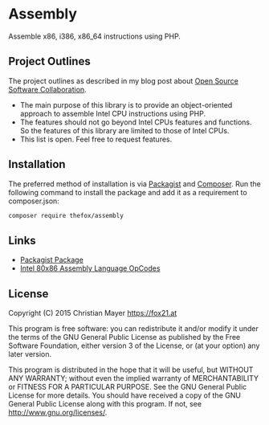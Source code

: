 # Assembly

Assemble x86, i386, x86_64 instructions using PHP.

## Project Outlines

The project outlines as described in my blog post about [Open Source Software Collaboration](https://blog.fox21.at/2019/02/21/open-source-software-collaboration.html).

- The main purpose of this library is to provide an object-oriented approach to assemble Intel CPU instructions using PHP.
- The features should not go beyond Intel CPUs features and functions. So the features of this library are limited to those of Intel CPUs.
- This list is open. Feel free to request features.

## Installation

The preferred method of installation is via [Packagist](https://packagist.org/packages/thefox/assembly) and [Composer](https://getcomposer.org/). Run the following command to install the package and add it as a requirement to composer.json:

```bash
composer require thefox/assembly
```

## Links

- [Packagist Package](https://packagist.org/packages/thefox/assembly)
- [Intel 80x86 Assembly Language OpCodes](http://www.mathemainzel.info/files/x86asmref.html)

## License

Copyright (C) 2015 Christian Mayer <https://fox21.at>

This program is free software: you can redistribute it and/or modify it under the terms of the GNU General Public License as published by the Free Software Foundation, either version 3 of the License, or (at your option) any later version.

This program is distributed in the hope that it will be useful, but WITHOUT ANY WARRANTY; without even the implied warranty of MERCHANTABILITY or FITNESS FOR A PARTICULAR PURPOSE. See the GNU General Public License for more details. You should have received a copy of the GNU General Public License along with this program. If not, see <http://www.gnu.org/licenses/>.
